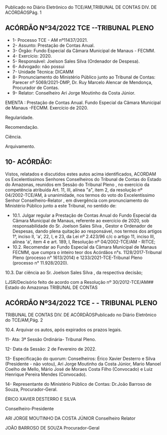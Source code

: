 Publicado  no  Diário  Eletrônico do TCE/AM,TRIBUNAL DE CONTAS DIV. DE ACÓRDÃOSPág. 1

## ACÓRDÃO Nº34/2022  TCE --TRIBUNAL PLENO

- 1- Processo TCE - AM nº11437/2021.
- 2- Assunto: Prestação de Contas Anual.
- 3- Órgão: Fundo Especial da Câmara Municipal de Manaus - FECMM.
- 4- Exercício: 2020.
- 5- Responsável: Joelson Sales Silva (Ordenador de Despesa).
- 6- Advogado: não possui
- 7- Unidade Técnica: DICAMM
- 8- Pronunciamento  do  Ministério  Público  junto  ao  Tribunal  de  Contas: Parecer  nº 5069/2021-DMP, Dr. Ruy Marcelo Alencar de Mendonça, Procurador de Contas.
- 9- Relator: Conselheiro Ari Jorge Moutinho da Costa Júnior.

EMENTA : Prestação de Contas Anual. Fundo Especial da Câmara Municipal de Manaus -FECMM. Exercício de 2020.

Regularidade.

Recomendação.

Ciência.

Arquivamento.

## 10-  ACÓRDÃO:

Vistos, relatados e discutidos estes autos acima identificados, ACORDAM os Excelentíssimos Senhores Conselheiros do Tribunal de Contas do Estado do Amazonas, reunidos em Sessão do Tribunal Pleno , no exercício da competência atribuída Art. 11, III, alínea "a", item 2, da resolução nº 04/2002-TCE/AM, à unanimidade, nos termos do voto do Excelentíssimo Senhor Conselheiro-Relator , em divergência com pronunciamento do Ministério Público junto a este Tribunal, no sentido de:

- 10.1. Julgar  regular a  Prestação  de  Contas  Anual  do  Fundo  Especial  da Câmara  Municipal  de  Manaus,  referente  ao  exercício  de  2020,  sob responsabilidade  do Sr.  Joelson  Sales  Silva ,  Gestor  e  Ordenador  de Despesas, dando plena quitação ao responsável, nos termos dos artigos 1°, inciso II, 'a', 22, I, e 23, da Lei nº 2.423/96 c/c o artigo 11, inciso III, alínea 'a', item 4 e art. 189, I, Resolução nº 04/2002-TCE/AM - RITCE;
- 10.2. Recomendar ao  Fundo  Especial  da  Câmara  Municipal  de  Manaus  FECMM, que cumpra o inteiro teor dos Acórdãos n°s. 1128/2017-Tribunal Pleno (processo n° 1613/2014) e 1233/2021-TCE-Tribunal Pleno (processo n° 11.928/2020).

10.3. Dar ciência ao Sr. Joelson Sales Silva , da respectiva decisão;

LJSR/Decisório feito de acordo com a Resolução nº 30/2012-TCE/AM## Estado do Amazonas TRIBUNAL DE CONTAS

## ACÓRDÃO Nº34/2022  TCE - - TRIBUNAL PLENO

TRIBUNAL DE CONTAS DIV. DE ACÓRDÃOSPublicado  no  Diário  Eletrônico do TCE/AM,Pág. 2

10.4. Arquivar os autos, após expirados os prazos legais.

11-  Ata: 3ª Sessão Ordinária- Tribunal Pleno.

12-  Data da Sessão: 2 de Fevereiro de 2022.

13-  Especificação do quorum: Conselheiros: Érico Xavier Desterro e Silva (Presidente - não votou), Ari Jorge Moutinho da Costa Júnior, Mario Manoel Coelho de Mello, Mário José de Moraes Costa Filho (Convocado) e Luiz Henrique Pereira Mendes (Convocado).

14-  Representante  do  Ministério  Público  de  Contas: Dr.João  Barroso  de  Souza, Procurador-Geral.

ÉRICO XAVIER DESTERRO E SILVA

Conselheiro-Presidente

ARI JORGE MOUTINHO DA COSTA JÚNIOR Conselheiro Relator

JOÃO BARROSO DE SOUZA Procurador-Geral